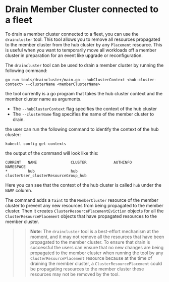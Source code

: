 # Drain Member Cluster connected to a fleet

To drain a member cluster connected to a fleet, you can use the `draincluster` tool. This tool allows you to remove all
resources propagated to the member cluster from the hub cluster by any `Placement` resource.
This is useful when you want to temporarily move all workloads off a member cluster in preparation for an 
event like upgrade or reconfiguration.

The `draincluster` tool can be used to drain a member cluster by running the following command:

```
go run tools/draincluster/main.go --hubClusterContext <hub-cluster-context> --clusterName <memberClusterName>
```

the tool currently is a go program that takes the hub cluster context and the member cluster name as arguments.

- The `--hubClusterContext` flag specifies the context of the hub cluster
- The `--clusterName` flag specifies the name of the member cluster to drain.

the user can run the following command to identify the context of the hub cluster:

```
kubectl config get-contexts
```

the output of the command will look like this:

```
CURRENT   NAME               CLUSTER            AUTHINFO                                            NAMESPACE         
*         hub                hub                clusterUser_clusterResourceGroup_hub   
```

Here you can see that the context of the hub cluster is called `hub` under the `NAME` column.

The command adds a `Taint` to the `MemberCluster` resource of the member cluster to prevent any new resources from being 
propagated to the member cluster. Then it creates `ClusterResourcePlacementEviction` objects for all the 
`ClusterResourcePlacement` objects that have propagated resources to the member cluster.

>> **Note**: The `draincluster` tool is a best-effort mechanism at the moment, and it may not remove all the resources that 
> have been propagated to the member cluster. To ensure that drain is successful the users can ensure that no new 
> changes are being propagated to the member cluster when running the tool by any `ClusterResourcePlacement` resource 
> because at the time of draining the member cluster, a `ClusterResourcePlacement` could be propagating resources to the 
> member cluster these resources may not be removed by the tool.
